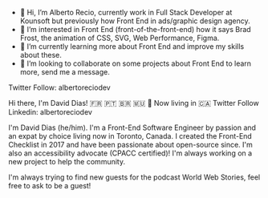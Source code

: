 - 👋 Hi, I’m Alberto Recio, currently work in Full Stack Developer at Kounsoft but previously how Front End in ads/graphic design agency.
- 👀 I’m interested in Front End (front-of-the-front-end) how it says Brad Frost, the animation of CSS, SVG, Web Performance, Figma.
- 🌱 I’m currently learning more about Front End and improve my skills about these.
- 💞️ I’m looking to collaborate on some projects about Front End to learn more, send me a message.

Twitter Follow: albertoreciodev
<!---
- 💞️ I’m looking to collaborate on ...
- 📫 How to reach me ...
--->

Hi there, I'm David Dias! 🇫🇷 🇵🇹 🇧🇷 🇲🇺 📍 Now living in 🇨🇦
Twitter Follow Linkedin: albertoreciodev

I'm David Dias (he/him). I'm a Front-End Software Engineer by passion and an expat by choice living now in Toronto, Canada. I created the Front-End Checklist in 2017 
and have been passionate about open-source since. I'm also an accessibility advocate (CPACC certified)! I'm always working on a new project to help the community.

I'm always trying to find new guests for the podcast World Web Stories, feel free to ask to be a guest!

<!---
albertoreciodev/albertoreciodev is a ✨ special ✨ repository because its `README.md` (this file) appears on your GitHub profile.
You can click the Preview link to take a look at your changes.
--->
